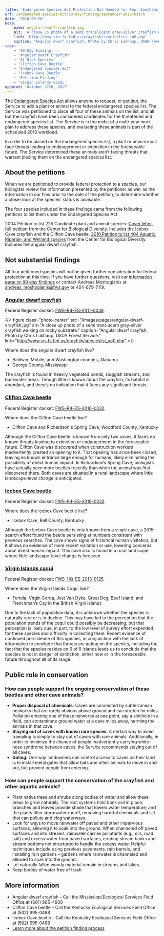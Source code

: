```yaml
---
title: 'Endangered Species Act Protection Not Needed for Four Southeastern Animals'
url: /endangered-species-act/90-day-finding/september-2016-batch
date: '2016-09-20'
hero:
    name: angular-dwarf-crayfish.jpg
    alt: 'A close up photo of a semi translucent gray-silver crayfish walking on rocky substrate.'
    link: 'http://www.srs.fs.fed.us/crayfish/specieslist_so0.php'
    caption: 'Angular dwarf crayfish. Photo by Chris Lukhaup, USDA Forest Service.'
tags:
    - '90-Day Finding'
    - 'Angular Dwarf Crayfish'
    - 'At-Risk Species'
    - 'Clifton Cave Beetle'
    - 'Endangered Species Act'
    - 'Icebox Cave Beetle'
    - 'Petition Finding'
    - 'Virgin Islands Coqui'
updated: 'October 27th, 2017'
---
```


The [Endangered Species Act](/endangered-species-act) allows anyone to request, or [petition](/endangered-species-act/90-day-finding), the Service to add a plant or animal to the federal endangered species list. The Service was petitioned to place all four of these animals on the list, and all but the crayfish have been considered candidates for the threatened and endangered species list. The Service is in the midst of a multi-year work plan to address these species, and evaluating these animals is part of the scheduled 2016 workload.

In order to be placed on the endangered species list, a plant or animal must face threats leading to endangerment or extinction in the foreseeable future.  The Service determined these animals aren’t facing threats that warrant placing them on the endangered species list.

## About the petitions

When we are petitioned to provide federal protection to a species, our biologists review the information presented by the petitioner as well as the information in our files prior to the date of the petition, to determine whether a closer look at the species’ status is advisable.

The four species included in these findings came from the following petitions to list them under the Endangered Species Act:

2004 Petition to list 225 Candidate plant and animal species: [Cover letter](https://ecos.fws.gov/docs/petitions/92210/644.pdf), [full petition](https://ecos.fws.gov/docs/petitions/92210/643.pdf) from the Center for Biological Diversity.  Includes the Icebox Cave crayfish and the Clifton Cave beetle.
[2010 Petition to list 404 Aquatic, Riparian, and Wetland species](https://ecos.fws.gov/docs/petitions/92210/1.pdf) from the Center for Biological Diversity.  Includes the angular dwarf crayfish.

## Not substantial findings

All four petitioned species will not be given further consideration for federal protection at this time. If you have further questions, visit our [information page on 90-day findings](/endangered-species-act/90-day-finding/) or contact Andreas Moshogianis at [andreas_moshogianis@fws.gov](mailto:andreas_moshogianis@fws.gov?subject=Early+September+2016+Batch+Findings) or 404-679-7119.

### [Angular dwarf crayfish](https://ecos.fws.gov/ecp0/profile/speciesProfile?spcode=K068)

Federal Register docket: [FWS–R4–ES–2011–0049](https://www.regulations.gov/docket?D=FWS%E2%80%93R4%E2%80%93ES%E2%80%932011%E2%80%930049).

{{< figure class="photo-center" src="/images/pages/angular-dwarf-crayfish.jpg" alt="A close up photo of a semi translucent gray-silver crayfish walking on rocky substrate." caption="Angular dwarf crayfish. Photo by Chris Lukhaup, USDA Forest Service." link="http://www.srs.fs.fed.us/crayfish/specieslist_so0.php" >}}

Where does the angular dwarf crayfish live?

- Baldwin, Mobile, and Washington counties, Alabama
- George County, Mississippi

The crayfish is found in heavily vegetated ponds, sluggish streams, and backwater areas. Though little is known about the crayfish, its habitat is abundant, and there’s no indication that it faces any significant threats.

### [Clifton Cave beetle](https://ecos.fws.gov/ecp0/profile/speciesProfile?spcode=I0Q7)

Federal Register docket: [FWS–R4–ES–2016–0032](https://www.regulations.gov/docket?D=FWS%E2%80%93R4%E2%80%93ES%E2%80%932016%E2%80%930032).

Where does the Clifton Cave beetle live?

- Clifton Cave and Richardson's Spring Cave, Woodford County, Kentucky

Although the Clifton Cave beetle is known from only two caves, it faces no known threats leading to extinction or endangerment in the foreseeable future. Clifton Cave was discovered when construction workers inadvertently created an opening to it. That opening has since been closed, leaving no known entrance large enough for humans, likely eliminating the possibility of direct human impact. In Richardson’s Spring Cave, biologists have actually seen more beetles recently than when the animal was first discovered there. Both caves are situated in a rural landscape where little landscape-level change is anticipated.

### [Icebox Cave beetle](https://ecos.fws.gov/ecp0/profile/speciesProfile?spcode=I0JD)

Federal Register docket: [FWS–R4–ES–2016–0032](https://www.regulations.gov/docket?D=FWS%E2%80%93R4%E2%80%93ES%E2%80%932016%E2%80%930032).

Where does the Icebox Cave beetle live?

- Icebox Cave, Bell County, Kentucky

Although the Icebox Cave beetle is only known from a single cave, a 2015 search effort found the beetle persisting at numbers consistent with previous searches. The cave shows signs of historical human visitation, but it shows no evidence of more recent visitation or use, lowering concerns about direct human impact. This cave also is found in a rural landscape where little landscape-level change is foreseen.

### [Virgin Islands coqui](https://ecos.fws.gov/ecp0/profile/speciesProfile?spcode=D048)

Federal Register docket: [FWS-HQ-ES-2013-0125](https://www.regulations.gov/docket?D=FWS-HQ-ES-2013-0125).

Where does the Virgin Islands Coqui live?

- Tortola, Virgin Gorda, Jost Van Dyke, Great Dog, Beef Island, and Frenchman’s Cay in the British Virgin Islands

Due to the lack of population data, it is unknown whether the species is naturally rare or is in decline. This may have led to the perception that the population trends of the coquí could possibly be decreasing, but that perception is likely due, in part, to the low level of survey effort expended for these species and difficulty in collecting them. Recent evidence of continued persistence of this species, in conjunction with the lack of information to conclude that threats are acting on the species, including the fact that the species resides on 6 of 9 islands leads us to conclude that the species is not in danger of extinction, either now or in the foreseeable future throughout all of its range.

## Public role in conservation

### How can people support the ongoing conservation of these beetles and other cave animals?

- **Proper disposal of chemicals**: Caves are connected by subterranean networks that are rarely obvious above ground and can stretch for miles. Pollution entering one of these networks at one point, say a sinkhole in a field, can contaminate ground water at a cave miles away, harming the animals in that cave.
- **Staying out of caves with known rare species**: A certain way to avoid trampling is simply to stay out of caves with rare animals. Additionally, in order to minimize the chance of people inadvertently carrying white-nose syndrome between caves, the Service recommends staying out of all caves.
- **Gating**: One way landowners can control access to caves on their land is to install metal gates that allow bats and other animals to move in and out, but prevent people from entering.

### How can people support the conservation of the crayfish and other aquatic animals?

- Plant native trees and shrubs along bodies of water and allow these areas to grow naturally. The root systems hold bank soil in place; branches and leaves provide shade that lowers water temperature; and the plants filter stormwater runoff, removing harmful chemicals and silt that can pollute and clog waterways.
- Look for ways to move rainwater off paved and other impervious surfaces, allowing it to soak into the ground. When channeled off paved surfaces and into streams, rainwater carries pollutants (e.g., oils, road salt) and excess water from paved surfaces, eroding stream banks and stream bottoms not structured to handle the excess water.  Helpful techniques include using pervious pavements, rain barrels, and installing rain gardens – gardens where rainwater is channeled and allowed to soak into the ground.
- Let naturally fallen woody material remain in streams and lakes.
- Keep bodies of water free of trash.

## More information

- Angular dwarf crayfish – Call the Mississippi Ecological Services Field Office at (601) 965-4900
- Clifton Cave beetle – Call the Kentucky Ecological Services Field Office at (502) 695-0468
- Icebox Cave beetle – Call the Kentucky Ecological Services Field Office at (502) 695-0468
- [Learn more about the petition finding process](/endangered-species-act/90-day-findings/)
